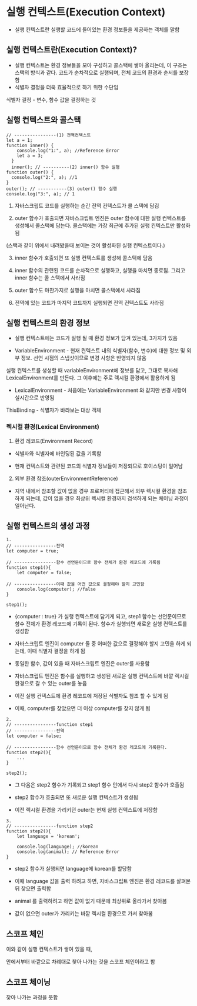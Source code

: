# 실행 컨텍스트(Execution Context)

- 실행 컨텍스트란 실행할 코드에 들어있는 환경 정보들을 제공하는 객체를 말함


## 실행 컨텍스트란(Execution Context)?

- 실행 컨텍스트는 환경 정보들을 모아 구성하고 콜스택에 쌓아 올리는데, 이 구조는 스택의 방식과 같다. 코드가 순차적으로 실행되며, 전체 코드의 환경과 순서를 보장함
- 식별자 결정을 더욱 효율적으로 하기 위한 수단임

식별자 결정 - 변수, 함수 값을 결정하는 것


## 실행 컨텍스트와 콜스택

```
// ----------------(1) 전역컨텍스트
let a = 1;
function inner() {
    console.log("1:", a); //Reference Error
    let a = 3;
  }
  inner(); // ----------(2) inner() 함수 실행
function outer() {
  console.log("2:", a); //1
}
outer(); // -----------(3) outer() 함수 실행
console.log("3:", a); // 1
```


1. 자바스크립트 코드를 실행하는 순간 전역 컨텍스트가 콜 스택에 담김

2. outer 함수가 호출되면 자바스크립트 엔진은 outer 함수에 대한 실행 컨텍스트를 생성해서 콜스택에 담는다. 콜스택에는 가장 최근에 추가된 실행 컨텍스트만 활성화됨

(스택과 같이 위에서 내려봤을때 보이는 것이 활성화된 실행 컨텍스트이다.)

3. inner 함수가 호출되면 또 실행 컨텍스트를 생성해 콜스택에 담음

4. inner 함수의 관련된 코드를 순차적으로 실행하고, 실행을 마치면 종료됨. 그리고 inner 함수는 콜 스택에서 사라짐

5. outer 함수도 마찬가지로 실행을 마치면 콜스택에서 사라짐

6. 전역에 있는 코드가 마지막 코드까지 실행되면 전역 컨텍스트도 사라짐



## 실행 컨텍스트의 환경 정보

- 실행 컨텍스트에는 코드가 실행 될 때 환경 정보가 담겨 있는데, 3가지가 있음

- VariableEnvironment - 현재 컨텍스트 내의 식별자(함수, 변수)에 대한 정보 및 외부 정보. 선언 시점의 스냅샷이므로 변경 사항은 반영되지 않음

실행 컨텍스트를 생성할 때 variableEnvironment에 정보를 담고, 그대로 복사해 LexicalEnvironment를 만든다. 그 이후에는 주로 렉시컬 환경에서 활용하게 됨

- LexicalEnvironment - 처음에는 VariableEnvironment 와 같지만 변경 사항이 실시간으로 반영됨

ThisBinding - 식별자가 바라보는 대상 객체



### 렉시컬 환경(Lexical Environment)

1. 환경 레코드(Environment Record)

- 식별자와 식별자에 바인딩된 값을 기록함

- 현재 컨텍스트와 관련된 코드의 식별자 정보들이 저장되므로 호이스팅이 일어남

2. 외부 환경 참조(outerEnvironmentReference)

- 지역 내에서 참조할 값이 없을 경우 프로퍼티에 접근해서 외부 렉시컬 환경을 참조하게 되는데, 값이 없을 경우 최상위 렉시컬 환경까지 검색하게 되는 체이닝 과정이 일어난다.


## 실행 컨텍스트의 생성 과정

```
1.
// ----------------전역
let computer = true;

// ----------------함수 선언문이므로 함수 전체가 환경 레코드에 기록됨
function step1(){
	let computer = false;

// ----------------이때 값을 어떤 값으로 결정해야 할지 고민함
	console.log(computer); //false
}

step1();
```

- {computer : true} 가 실행 컨텍스트에 담기게 되고, step1 함수는 선언문이므로 함수 전체가 환경 레코드에 기록이 된다. 함수가 실행되면 새로운 실행 컨텍스트를 생성함

- 자바스크립트 엔진이 computer 둘 중 어떠한 값으로 결정해야 할지 고민을 하게 되는데, 이때 식별자 결정을 하게 됨

- 동일한 함수, 값이 있을 때 자바스크립트 엔진은 outer를 사용함

- 자바스크립트 엔진은 함수를 실행하고 생성된 새로운 실행 컨텍스트에 바깥 렉시컬 환경으로 갈 수 있는 outer를 놓음

- 이전 실행 컨텍스트에 환경 레코드에 저장된 식별자도 참조 할 수 있게 됨

- 이때, computer를 찾았으면 더 이상  computer를 찾지 않게 됨



```
2.
// ----------------function step1
// ----------------전역
let computer = false;

// ----------------함수 선언문이므로 함수 전체가 환경 레코드에 기록된다.
function step2(){
	...
}

step2();
```

- 그 다음은 step2 함수가 기록되고 step1 함수 안에서 다시 step2 함수가 호출됨

- step2 함수가 호출되면 또 새로운 실행 컨텍스트가 생성됨

- 이전 렉시컬 환경을 가리키던 outer는 현재 실행 컨텍스트에 저장함




```
3.
// ----------------function step2
function step2(){
	let language = 'korean';

	console.log(language); //korean
	console.log(animal); // Reference Error
}
```

- step2 함수가 실행되면 language에 korean를 할당함

- 이때 language 값을 출력 하려고 하면, 자바스크립트 엔진은 환경 레코드를 살펴본 뒤 찾으면 출력함

- animal 를 출력하려고 하면 값이 없기 때문에 최상위로 올라가서 찾아봄

- 값이 없으면 outer가 가리키는 바깥 렉시컬 환경으로 가서 찾아봄



## 스코프 체인

이와 같이 실행 컨텍스트가 쌓여 있을 때,

안에서부터 바깥으로 차례대로 찾아 나가는 것을 스코프 체인이라고 함

## 스코프 체이닝

찾아 나가는 과정을 뜻함
